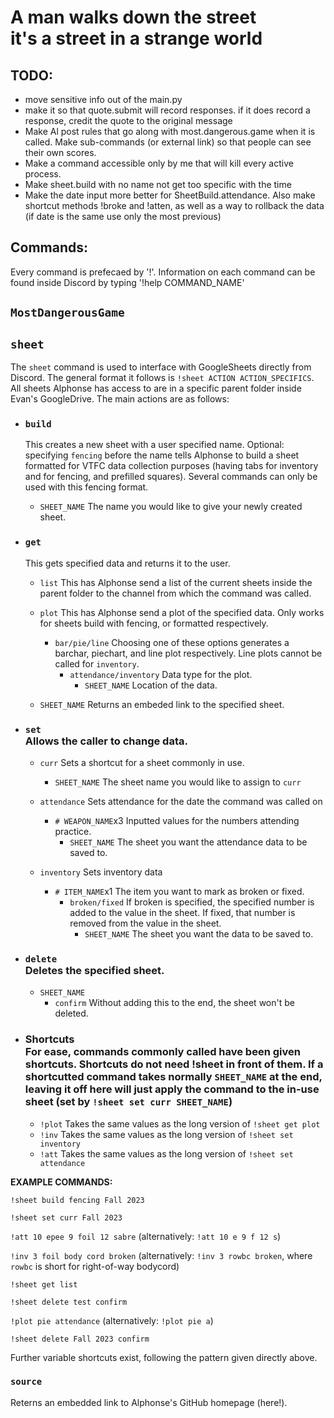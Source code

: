 # A man walks down the street<br>it's a street in a strange world

## TODO:
- move sensitive info out of the main.py
- make it so that quote.submit will record responses. if it does record a response, credit the quote to the original message
- Make Al post rules that go along with most.dangerous.game when it is called. Make sub-commands (or external link) so that people can see their own scores.
- Make a command accessible only by me that will kill every active process.
- Make sheet.build with no name not get too specific with the time
- Make the date input more better for SheetBuild.attendance. Also make shortcut methods !broke and !atten, as well as a way to rollback the data (if date is the same use only the most previous)


## Commands:

Every command is prefecaed by '!'. Information on each command can be found inside Discord by typing '!help COMMAND_NAME'

## `MostDangerousGame`

## 

## `sheet`

The `sheet` command is used to interface with GoogleSheets directly from Discord. The general format it follows is `!sheet ACTION ACTION_SPECIFICS`. All sheets Alphonse has access to are in a specific parent folder inside Evan's GoogleDrive. The main actions are as follows:

- ### `build`
  This creates a new sheet with a user specified name. Optional: specifying `fencing` before the name tells Alphonse to build a sheet formatted for VTFC data collection purposes (having tabs for inventory and for fencing, and prefilled squares). Several commands can only be used with this fencing format.
  - `SHEET_NAME` The name you would like to give your newly created sheet. 

- ### `get`
  This gets specified data and returns it to the user.
  - `list` This has Alphonse send a list of the current sheets inside the parent folder to the channel from which the command was called.
  - `plot` This has Alphonse send a plot of the specified data. Only works for sheets build with fencing, or formatted respectively.
    - `bar/pie/line` Choosing one of these options generates a barchar, piechart, and line plot respectively. Line plots cannot be called for `inventory`.
      - `attendance/inventory` Data type for the plot.
        - `SHEET_NAME` Location of the data.
  
  - `SHEET_NAME` Returns an embeded link to the specified sheet.
 
    
- ### `set`<br>Allows the caller to change data.
  - `curr` Sets a shortcut for a sheet commonly in use.
    - `SHEET_NAME` The sheet name you would like to assign to `curr`
      
  - `attendance` Sets attendance for the date the command was called on
    - `# WEAPON_NAME`x3 Inputted values for the numbers attending practice.
      - `SHEET_NAME` The sheet you want the attendance data to be saved to.
        
  - `inventory` Sets inventory data
    - `# ITEM_NAME`x1 The item you want to mark as broken or fixed.
      - `broken/fixed` If broken is specified, the specified number is added to the value in the sheet. If fixed, that number is removed from the value in the sheet.
        - `SHEET_NAME` The sheet you want the data to be saved to. 
          
- ### `delete`<br>Deletes the specified sheet.
  - `SHEET_NAME`
    - `confirm` Without adding this to the end, the sheet won't be deleted.
      
- ### Shortcuts<br>For ease, commands commonly called have been given shortcuts. Shortcuts do not need !sheet in front of them. If a shortcutted command takes normally `SHEET_NAME` at the end, leaving it off here will just apply the command to the in-use sheet (set by `!sheet set curr SHEET_NAME`)
  - `!plot` Takes the same values as the long version of `!sheet get plot`
  - `!inv` Takes the same values as the long version of `!sheet set inventory`
  - `!att` Takes the same values as the long version of `!sheet set attendance`

**EXAMPLE COMMANDS:**

`!sheet build fencing Fall 2023`

`!sheet set curr Fall 2023`

`!att 10 epee 9 foil 12 sabre` (alternatively: `!att 10 e 9 f 12 s`)

`!inv 3 foil body cord broken` (alternatively: `!inv 3 rowbc broken`, where `rowbc` is short for right-of-way bodycord)

`!sheet get list`

`!sheet delete test confirm`

`!plot pie attendance` (alternatively: `!plot pie a`)

`!sheet delete Fall 2023 confirm`

Further variable shortcuts exist, following the pattern given directly above.



### `source`

Reterns an embedded link to Alphonse's GitHub homepage (here!).


